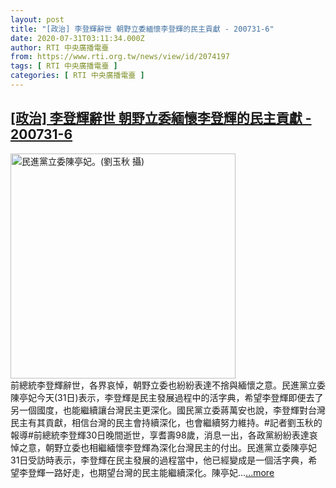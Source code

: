 ```yaml
---
layout: post
title: "[政治] 李登輝辭世 朝野立委緬懷李登輝的民主貢獻 - 200731-6"
date: 2020-07-31T03:11:34.000Z
author: RTI 中央廣播電臺
from: https://www.rti.org.tw/news/view/id/2074197
tags: [ RTI 中央廣播電臺 ]
categories: [ RTI 中央廣播電臺 ]
---
```

<!--1596165094000-->
[[政治] 李登輝辭世 朝野立委緬懷李登輝的民主貢獻 - 200731-6](https://www.rti.org.tw/news/view/id/2074197)
------

<div>
<img src="https://static.rti.org.tw/assets/thumbnails/2020/07/06/2215db42acd923a5bd3a56b909809d5b.jpg" width="360" alt="民進黨立委陳亭妃。(劉玉秋 攝)" title="民進黨立委陳亭妃。(劉玉秋 攝)"><br>前總統李登輝辭世，各界哀悼，朝野立委也紛紛表達不捨與緬懷之意。民進黨立委陳亭妃今天(31日)表示，李登輝是民主發展過程中的活字典，希望李登輝即便去了另一個國度，也能繼續讓台灣民主更深化。國民黨立委蔣萬安也說，李登輝對台灣民主有其貢獻，相信台灣的民主會持續深化，也會繼續努力維持。#記者劉玉秋的報導#前總統李登輝30日晚間逝世，享耆壽98歲，消息一出，各政黨紛紛表達哀悼之意，朝野立委也相繼緬懷李登輝為深化台灣民主的付出。民進黨立委陳亭妃31日受訪時表示，李登輝在民主發展的過程當中，他已經變成是一個活字典，希望李登輝一路好走，也期望台灣的民主能繼續深化。陳亭妃...<a target="_blank" href="https://www.rti.org.tw/news/view/id/2074197">...more</a>
</div>
